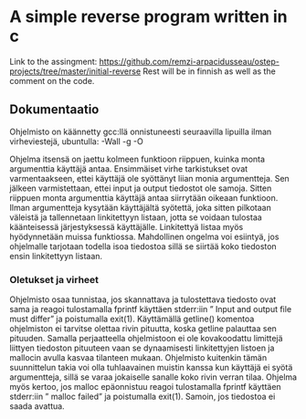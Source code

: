 # A simple reverse program written in c

Link to the assingment: https://github.com/remzi-arpacidusseau/ostep-projects/tree/master/initial-reverse
Rest will be in finnish as well as the comment on the code.

## Dokumentaatio

Ohjelmisto on käännetty gcc:llä onnistuneesti seuraavilla lipuilla ilman virheviestejä, ubuntulla: -Wall -g -O

Ohjelma itsensä on jaettu kolmeen funktioon riippuen, kuinka monta argumenttia käyttäjä antaa. Ensimmäiset virhe tarkistukset ovat varmentaakseen, ettei käyttäjä ole syöttänyt liian monia argumentteja. Sen jälkeen varmistettaan, ettei input ja output tiedostot ole samoja.
Sitten riippuen monta argumenttia käyttäjä antaa siirrytään oikeaan funktioon. Ilman argumentteja kysytään käyttäjältä syötettä, joka sitten pilkotaan väleistä ja tallennetaan linkitettyyn listaan, jotta se voidaan tulostaa käänteisessä järjestyksessä käyttäjälle. Linkitettyä listaa myös hyödynnetään muissa funktiossa. Mahdollinen ongelma voi esiintyä, jos ohjelmalle tarjotaan todella isoa tiedostoa sillä se siirtää koko tiedoston ensin linkitettyyn listaan.

### Oletukset ja virheet

Ohjelmisto osaa tunnistaa, jos skannattava ja tulostettava tiedosto ovat sama ja reagoi tulostamalla fprintf käyttäen stderr:iin ” Input and output file must differ” ja poistumalla exit(1).
Käyttämällä getline() komentoa ohjelmiston ei tarvitse olettaa rivin pituutta, koska getline palauttaa sen pituuden. Samalla perjaatteella ohjelmistoon ei ole kovakoodattu limittejä liittyen tiedoston pituuteen vaan se dynaamisesti linkitettyjen listoen ja mallocin avulla kasvaa tilanteen mukaan.
Ohjelmisto kuitenkin tämän suunnittelun takia voi olla tuhlaavainen muistin kanssa kun käyttäjä ei syötä argumentteja, sillä se varaa jokaiselle sanalle koko rivin verran tilaa.
Ohjelma myös kertoo, jos malloc epäonnistuu reagoi tulostamalla fprintf käyttäen stderr:iin ” malloc failed” ja poistumalla exit(1). Samoin, jos tiedostoa ei saada avattua.

